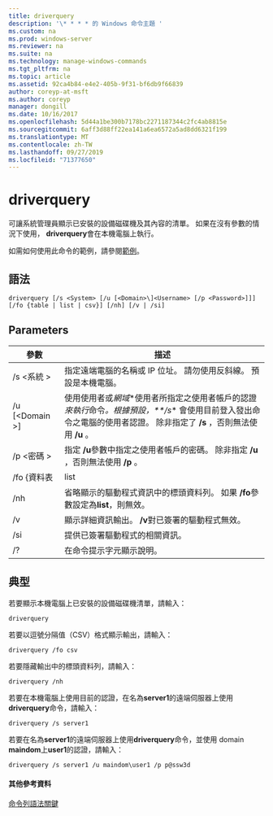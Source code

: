 ```yaml
---
title: driverquery
description: '\* * * * 的 Windows 命令主題 '
ms.custom: na
ms.prod: windows-server
ms.reviewer: na
ms.suite: na
ms.technology: manage-windows-commands
ms.tgt_pltfrm: na
ms.topic: article
ms.assetid: 92ca4b84-e4e2-405b-9f31-bf6db9f66839
author: coreyp-at-msft
ms.author: coreyp
manager: dongill
ms.date: 10/16/2017
ms.openlocfilehash: 5d44a1be300b7178bc2271187344c2fc4ab8815e
ms.sourcegitcommit: 6aff3d88ff22ea141a6ea6572a5ad8dd6321f199
ms.translationtype: MT
ms.contentlocale: zh-TW
ms.lasthandoff: 09/27/2019
ms.locfileid: "71377650"
---
```

# <a name="driverquery"></a>driverquery



可讓系統管理員顯示已安裝的設備磁碟機及其內容的清單。 如果在沒有參數的情況下使用， **driverquery**會在本機電腦上執行。

如需如何使用此命令的範例，請參閱[範例](#BKMK_examples)。

## <a name="syntax"></a>語法

```
driverquery [/s <System> [/u [<Domain>\]<Username> [/p <Password>]]] [/fo {table | list | csv}] [/nh] [/v | /si]
```

## <a name="parameters"></a>Parameters

|         參數         |                                                                                                                                         描述                                                                                                                                          |
|---------------------------|----------------------------------------------------------------------------------------------------------------------------------------------------------------------------------------------------------------------------------------------------------------------------------------------|
|       /s \<系統 >        |                                                                                      指定遠端電腦的名稱或 IP 位址。 請勿使用反斜線。 預設是本機電腦。                                                                                       |
| /u [\<Domain >\]<Username> | 使用使用者或*網域*\*使用者所指定之使用者帳戶的認證*來執行*命令<em>。根據預設，\*\*/s</em>\* 會使用目前登入發出命令之電腦的使用者認證。 除非指定了 **/s** ，否則無法使用 **/u** 。 |
|      /p \<密碼 >       |                                                                           指定 **/u**參數中指定之使用者帳戶的密碼。 除非指定 **/u** ，否則無法使用 **/p** 。                                                                            |
|        /fo {資料表         |                                                                                                                                             list                                                                                                                                             |
|            /nh            |                                                                                      省略顯示的驅動程式資訊中的標頭資料列。 如果 **/fo**參數設定為**list**，則無效。                                                                                      |
|            /v             |                                                                                                               顯示詳細資訊輸出。 **/v**對已簽署的驅動程式無效。                                                                                                               |
|            /si            |                                                                                                                          提供已簽署驅動程式的相關資訊。                                                                                                                          |
|            /?             |                                                                                                                             在命令提示字元顯示說明。                                                                                                                             |

## <a name="BKMK_examples"></a>典型

若要顯示本機電腦上已安裝的設備磁碟機清單，請輸入：
```
driverquery 
```
若要以逗號分隔值（CSV）格式顯示輸出，請輸入：
```
driverquery /fo csv 
```
若要隱藏輸出中的標頭資料列，請輸入：
```
driverquery /nh 
```
若要在本機電腦上使用目前的認證，在名為**server1**的遠端伺服器上使用**driverquery**命令，請輸入：
```
driverquery /s server1
```
若要在名為**server1**的遠端伺服器上使用**driverquery**命令，並使用 domain **maindom**上**user1**的認證，請輸入：
```
driverquery /s server1 /u maindom\user1 /p p@ssw3d
```

#### <a name="additional-references"></a>其他參考資料

[命令列語法關鍵](command-line-syntax-key.md)